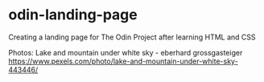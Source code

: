 # odin-landing-page
Creating a landing page for The Odin Project after learning HTML and CSS

Photos: 
Lake and mountain under white sky - eberhard grossgasteiger https://www.pexels.com/photo/lake-and-mountain-under-white-sky-443446/